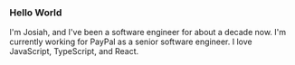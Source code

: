 ### Hello World

I'm Josiah, and I've been a software engineer for about a decade now. I'm currently working for PayPal as a senior software engineer. I love JavaScript, TypeScript, and React. 
